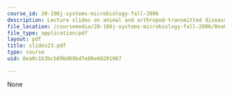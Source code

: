 ```yaml
---
course_id: 20-106j-systems-microbiology-fall-2006
description: Lecture slides on animal and arthropod-transmitted diseases.
file_location: /coursemedia/20-106j-systems-microbiology-fall-2006/0ea0c1b3bcb89bd69bd7e80e60201067_slides23.pdf
file_type: application/pdf
layout: pdf
title: slides23.pdf
type: course
uid: 0ea0c1b3bcb89bd69bd7e80e60201067

---
```

None